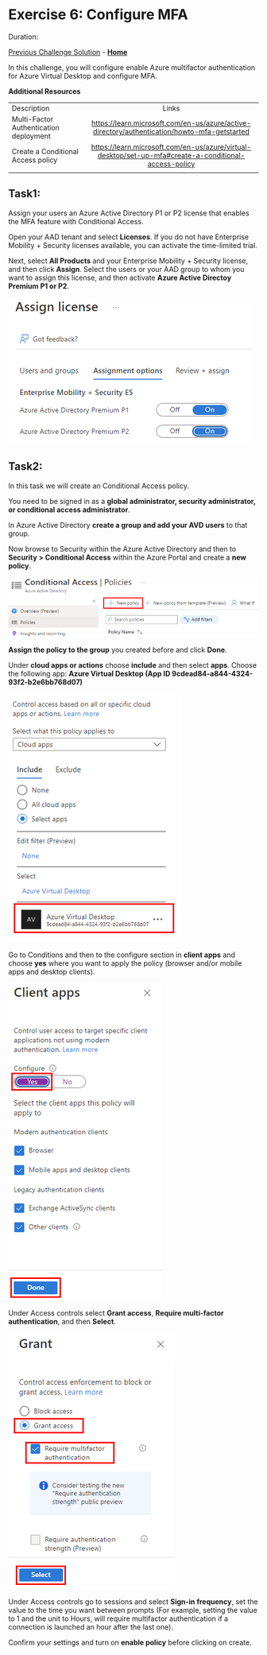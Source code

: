 # Exercise 6: Configure MFA

Duration:


[Previous Challenge Solution](./xxxx.md) - **[Home](../readme.md)**

In this challenge, you will configure enable Azure multifactor authentication for Azure Virtual Desktop and configure MFA.

**Additional Resources**

  |              |            |  
|----------|:-------------:|
| Description | Links |
| Multi-Factor Authentication deployment | https://learn.microsoft.com/en-us/azure/active-directory/authentication/howto-mfa-getstarted |
| Create a Conditional Access policy | https://learn.microsoft.com/en-us/azure/virtual-desktop/set-up-mfa#create-a-conditional-access-policy |
  |              |            | 

## Task1:
Assign your users an Azure Active Directory P1 or P2 license that enables the MFA feature with Conditional Access.

Open your AAD tenant and select **Licenses**. If you do not have Enterprise Mobility + Security licenses available, you can activate the time-limited trial. 

Next, select **All Products** and your Enterprise Mobility + Security license, and then click **Assign**. Select the users or your AAD group to whom you want to assign this license, and then activate **Azure Active Directoy Premium P1 or P2**.

![Configure MFA](../Images/09-Assign_License_1.png)

## Task2: 
In this task we will create an Conditional Access policy.

You need to be signed in as a **global administrator, security administrator, or conditional access administrator**.

In Azure Active Directory **create a group and add your AVD users** to that group.

Now browse to Security within the Azure Active Directory and then to **Security > Conditional Access** within the Azure Portal and create a **new policy**.

![Configure MFA](../Images/09-Create_CA_Policy_1.png)


**Assign the policy to the group** you created before and click **Done**.

Under **cloud apps or actions** choose **include** and then select **apps**. 
Choose the following app: **Azure Virtual Desktop (App ID 9cdead84-a844-4324-93f2-b2e6bb768d07)**

![Configure MFA](../Images/09-Create_CA_Policy_2.png)

Go to Conditions and then to the configure section in **client apps** and choose **yes** where you want to apply the policy (browser and/or mobile apps and desktop clients).

![Configure MFA](../Images/09-Create_CA_Policy_3.png)

Under Access controls select **Grant access**, **Require multi-factor authentication**, and then **Select**.

![Configure MFA](../Images/09-Create_CA_Policy_4.png)

Under Access controls go to sessions and select **Sign-in frequency**, set the value to the time you want between prompts (For example, setting the value to 1 and the unit to Hours, will require multifactor authentication if a connection is launched an hour after the last one).

Confirm your settings and turn on **enable policy** before clicking on create.
